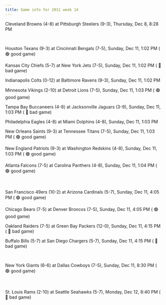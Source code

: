 ```yaml
---
title: Game info for 2011 week 14
---
```

Cleveland Browns (4-8) at Pittsburgh Steelers (9-3), Thursday, Dec 8, 8:28 PM


<br/>

Houston Texans (9-3) at Cincinnati Bengals (7-5), Sunday, Dec 11, 1:02 PM (	:green_circle: good game)

Kansas City Chiefs (5-7) at New York Jets (7-5), Sunday, Dec 11, 1:02 PM (	:red_circle: bad game)

Indianapolis Colts (0-12) at Baltimore Ravens (9-3), Sunday, Dec 11, 1:02 PM

Minnesota Vikings (2-10) at Detroit Lions (7-5), Sunday, Dec 11, 1:03 PM (	:green_circle: good game)

Tampa Bay Buccaneers (4-8) at Jacksonville Jaguars (3-9), Sunday, Dec 11, 1:03 PM (	:red_circle: bad game)

Philadelphia Eagles (4-8) at Miami Dolphins (4-8), Sunday, Dec 11, 1:03 PM

New Orleans Saints (9-3) at Tennessee Titans (7-5), Sunday, Dec 11, 1:03 PM (	:green_circle: good game)

New England Patriots (9-3) at Washington Redskins (4-8), Sunday, Dec 11, 1:03 PM (	:green_circle: good game)

Atlanta Falcons (7-5) at Carolina Panthers (4-8), Sunday, Dec 11, 1:04 PM (	:green_circle: good game)


<br/>

San Francisco 49ers (10-2) at Arizona Cardinals (5-7), Sunday, Dec 11, 4:05 PM (	:green_circle: good game)

Chicago Bears (7-5) at Denver Broncos (7-5), Sunday, Dec 11, 4:05 PM (	:green_circle: good game)

Oakland Raiders (7-5) at Green Bay Packers (12-0), Sunday, Dec 11, 4:15 PM (	:red_circle: bad game)

Buffalo Bills (5-7) at San Diego Chargers (5-7), Sunday, Dec 11, 4:15 PM (	:red_circle: bad game)


<br/>

New York Giants (6-6) at Dallas Cowboys (7-5), Sunday, Dec 11, 8:30 PM (	:green_circle: good game)


<br/>

St. Louis Rams (2-10) at Seattle Seahawks (5-7), Monday, Dec 12, 8:40 PM (	:red_circle: bad game)

